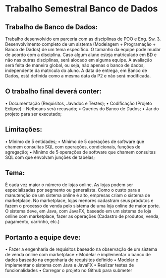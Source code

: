 # Trabalho Semestral Banco de Dados

## Trabalho de Banco de Dados:

Trabalho desenvolvido em parceria com as disciplinas de POO e Eng. Sw. 3.
Desenvolvimento completo de um sistema (Modelagem + Programação + Banco de Dados) de um tema específico.
O tamanho da equipe pode mudar de acordo com a disciplina.
Caso algum aluno esteja matriculado em BD e não nas outras disciplinas, será alocado em alguma equipe.
A avaliação será feita de maneira global, ou seja, não apenas o banco de dados, independente da matrícula do aluno.
A data de entrega, em Banco de Dados, está definida como a mesma data da P2 e não será modificada.

## O trabalho final deverá conter:
• Documentação (Requisitos, Javadoc e Testes);
• Codificação (Projeto Eclipse) – Netbeans será recusado;
• Queries do Banco de Dados;
• Jar do projeto para ser executado;

##  Limitações:
• Mínimo de 5 entidades;
• Mínimo de 5 operações de software que chamem consultas SQL com operações, condicionais, funções de agregação;
• Mínimo de 5 operações de software que chamem consultas SQL com que envolvam junções de tabelas;

## Tema:
É cada vez maior o número de lojas online. As lojas podem ser especializadas por segmento ou generalista.
Como o custo para a manutenção de um sistema online é alto, empresas criam o sistema de marketplace. No marketplace, lojas menores cadastram seus produtos e fazem o processo de venda pelo sistema de uma loja online de maior porte.
O sistema deve, em Java, com JavaFX, baseado em um sistema de loja online com marketplace, fazer as operações (Cadastro de produtos, venda, pagamento, carrinho, etc.)
## Portanto a equipe deve:

• Fazer a engenharia de requisitos baseado na observação de um sistema de venda online com marketplace
• Modelar e implementar o banco de dados baseado na engenharia de requisitos definido
• Modelar e implementar o sistema com Java e JavaFX
• Realizar testes de funcionalidades
• Carregar o projeto no Github para submeter

